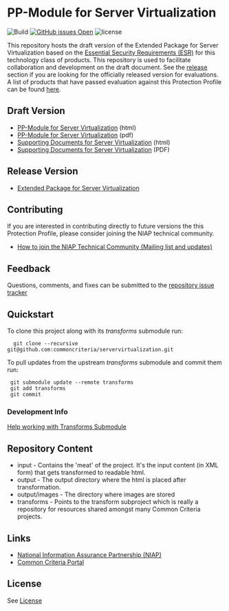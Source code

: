 PP-Module for Server Virtualization 
============
![Build](https://github.com/commoncriteria/servervirtualization/workflows/Build/badge.svg)
[![GitHub issues Open](https://img.shields.io/github/issues/commoncriteria/servervirtualization.svg?maxAge=2592000)](https://github.com/commoncriteria/servervirtualization/issues) 
![license](https://img.shields.io/badge/license-Unlicensed-blue.svg)

This repository hosts the draft version of the Extended Package for Server Virtualization based on the 
[Essential Security Requirements (ESR)](https://commoncriteria.github.io/pp/servervirtualization/servervirtualization-esr.html) for this technology class of 
products. This repository is used to facilitate collaboration and development on the draft document. 
See the [release](#Release-Version) section if you are looking for the officially released version for evaluations. 
A list of products that have passed evaluation against this Protection Profile can be found [here](https://www.niap-ccevs.org/Profile/Info.cfm?id=410).

## Draft Version

* [PP-Module for Server Virtualization](https://commoncriteria.github.io/pp/servervirtualization/servervirtualization-release.html) (html)
* [PP-Module for Server Virtualization](https://commoncriteria.github.io/pp/servervirtualization/servervirtualization-release.pdf) (pdf)
* [Supporting Documents for Server Virtualization](https://commoncriteria.github.io/pp/clientvirtualization/clientvirtualization-sd.html) (html)
* [Supporting Documents for Server Virtualization](https://commoncriteria.github.io/pp/clientvirtualization/clientvirtualization-sd.pdf) (PDF)



## Release Version
* [Extended Package for Server Virtualization](https://www.niap-ccevs.org/Profile/Info.cfm?id=410)

## Contributing

If you are interested in contributing directly to future versions the this Protection Profile, please consider joining the NIAP technical community.
* [How to join the NIAP Technical Community (Mailing list and updates)](https://www.niap-ccevs.org/NIAP_Evolution/tech_communities.cfm)

## Feedback

Questions, comments, and fixes can be submitted to the [repository issue tracker](https://github.com/commoncriteria/servervirtualization/issues)


## Quickstart
To clone this project along with its _transforms_ submodule run:

````
  git clone --recursive git@github.com:commoncriteria/servervirtualization.git
````
To pull updates from the upstream _transforms_ submodule and commit them run:
````
 git submodule update --remote transforms
 git add transforms
 git commit
````

### Development Info
[Help working with Transforms Submodule](https://github.com/commoncriteria/transforms/wiki/Working-with-Transforms-as-a-Submodule)

## Repository Content
* input - Contains the 'meat' of the project. It's the input content (in XML form) that gets transformed to readable html.
* output - The output directory where the html is placed after transformation.
* output/images - The directory where images are stored
* transforms - Points to the transform subproject which is really a repository for resources shared amongst many Common Criteria projects.

## Links 
* [National Information Assurance Partnership (NIAP)](https://www.niap-ccevs.org/)
* [Common Criteria Portal](https://www.commoncriteriaportal.org/)

## License

See [License](./LICENSE)

